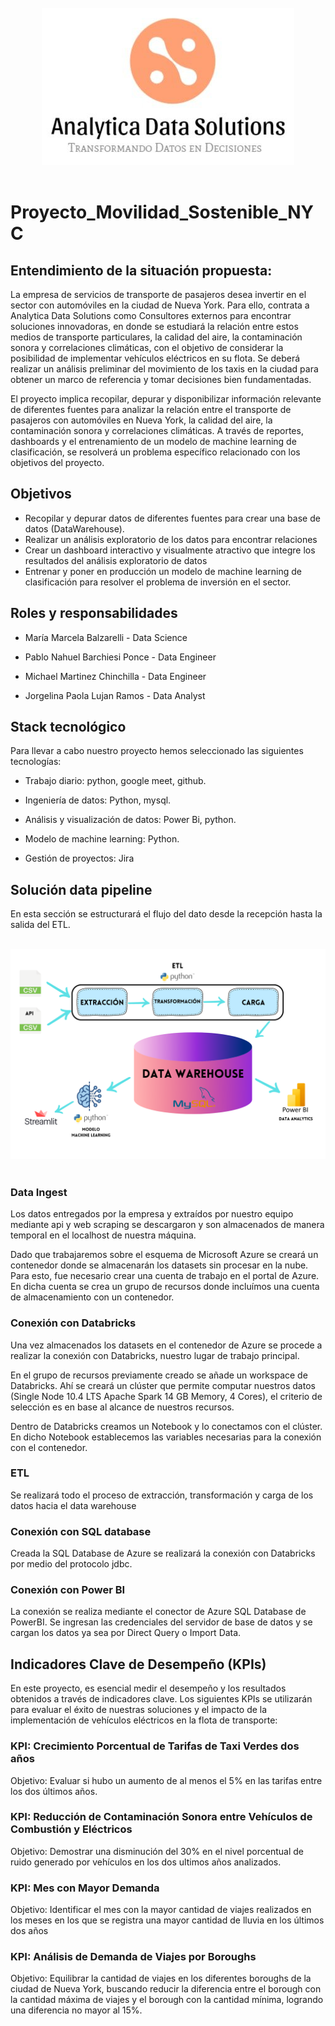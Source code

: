 
<br>
<div style="text-align: center;">
  <img src='./Images/Logo.jpg' alt="Logo Consultora">
</div>
<br>

# Proyecto_Movilidad_Sostenible_NYC

## Entendimiento de la situación propuesta: 

La empresa de servicios de transporte de pasajeros desea invertir en el sector con automóviles en la ciudad de Nueva York. Para ello, contrata a Analytica Data Solutions como Consultores externos para encontrar soluciones innovadoras, en donde se estudiará la relación entre estos medios de transporte particulares, la calidad del aire,  la contaminación sonora y correlaciones climáticas, con el objetivo de considerar la posibilidad de implementar vehículos eléctricos en su flota. Se deberá realizar un análisis preliminar del movimiento de los taxis en la ciudad para obtener un marco de referencia y tomar decisiones bien fundamentadas.

El proyecto implica recopilar, depurar y disponibilizar información relevante de diferentes fuentes para analizar la relación entre el transporte de pasajeros con automóviles en Nueva York, la calidad del aire, la contaminación sonora y correlaciones climáticas. A través de reportes, dashboards y el entrenamiento de un modelo de machine learning de clasificación, se resolverá un problema específico relacionado con los objetivos del proyecto.


## Objetivos

- Recopilar y depurar datos de diferentes fuentes para crear una base de datos (DataWarehouse).
- Realizar un análisis exploratorio de los datos para encontrar relaciones
- Crear un dashboard interactivo y visualmente atractivo que integre los resultados del análisis exploratorio de datos
- Entrenar y poner en producción un modelo de machine learning de clasificación para resolver el problema de inversión en el sector.


## Roles y responsabilidades

- María Marcela Balzarelli - Data Science

- Pablo Nahuel Barchiesi Ponce - Data Engineer

- Michael  Martinez Chinchilla - Data Engineer

- Jorgelina Paola Lujan Ramos - Data Analyst

## **Stack tecnológico**

Para llevar a cabo nuestro proyecto hemos seleccionado las siguientes tecnologías:

- Trabajo diario: python, google meet, github.

- Ingeniería de datos: Python, mysql.

- Análisis y visualización de datos: Power Bi, python.

- Modelo de machine learning: Python.

- Gestión de proyectos: Jira


## Solución data pipeline

En esta sección se estructurará el flujo del dato desde la recepción hasta la salida del ETL.

<br>
<div style="text-align: center;">
  <img src='./Images/pipeline.png' alt="imagen data pipeline">
</div>
<br>

### **Data Ingest**

Los datos entregados por la empresa y extraídos por nuestro equipo mediante api y web scraping se descargaron y son almacenados de manera temporal en el localhost de nuestra máquina.

Dado que trabajaremos sobre el esquema de Microsoft Azure se creará un contenedor donde se almacenarán los datasets sin procesar en la nube. Para esto, fue necesario crear una cuenta de trabajo en el portal de Azure. En dicha cuenta se crea un grupo de recursos donde incluímos una cuenta de almacenamiento con un contenedor.

### **Conexión con Databricks**

Una vez almacenados los datasets en el contenedor de Azure se procede a realizar la conexión con Databricks, nuestro lugar de trabajo principal.

En el grupo de recursos previamente creado se añade un workspace de Databricks. Ahí se creará un clúster que permite computar nuestros datos (Single Node 10.4 LTS Apache Spark 14 GB Memory, 4 Cores), el criterio de selección es en base al alcance de nuestros recursos.

Dentro de Databricks creamos un Notebook y lo conectamos con el clúster. En dicho Notebook establecemos las variables necesarias para la conexión con el contenedor.


### **ETL**
Se realizará todo el proceso de extracción, transformación y carga de los datos hacia el data warehouse

### **Conexión con SQL database**
Creada la SQL Database de Azure se realizará la conexión con Databricks por medio del protocolo jdbc.

### **Conexión con Power BI**

La conexión se realiza mediante el conector de Azure SQL Database de PowerBI. Se ingresan las credenciales del servidor de base de datos y se cargan los datos ya sea por Direct Query o Import Data.

## Indicadores Clave de Desempeño (KPIs)
En este proyecto, es esencial medir el desempeño y los resultados obtenidos a través de indicadores clave. Los siguientes KPIs se utilizarán para evaluar el éxito de nuestras soluciones y el impacto de la implementación de vehículos eléctricos en la flota de transporte:

### **KPI: Crecimiento Porcentual de Tarifas de Taxi Verdes dos años**

Objetivo: Evaluar si hubo un aumento de al menos el 5% en las tarifas entre los dos últimos años.

### **KPI: Reducción de Contaminación Sonora entre Vehículos de Combustión y Eléctricos**
 Objetivo: Demostrar una disminución del 30% en el nivel porcentual de ruido generado por vehículos en los dos ultimos años analizados.

### **KPI: Mes con Mayor Demanda**
Objetivo: Identificar el mes con la mayor cantidad de viajes realizados en los meses en los que se registra una mayor cantidad de lluvia en los últimos dos años 

### **KPI: Análisis de Demanda de Viajes por Boroughs**

Objetivo: Equilibrar la cantidad de viajes en los diferentes boroughs de la ciudad de Nueva York, buscando reducir la diferencia entre el borough con la cantidad máxima de viajes y el borough con la cantidad mínima, logrando una diferencia no mayor al 15%.

